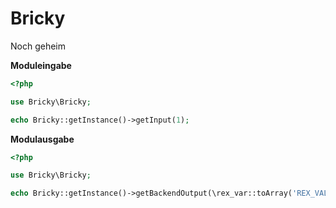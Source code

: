 # Bricky
Noch geheim

**Moduleingabe**
```php
<?php

use Bricky\Bricky;

echo Bricky::getInstance()->getInput(1);

```

**Modulausgabe**
```php
<?php

use Bricky\Bricky;

echo Bricky::getInstance()->getBackendOutput(\rex_var::toArray('REX_VALUE[1]'));

```
